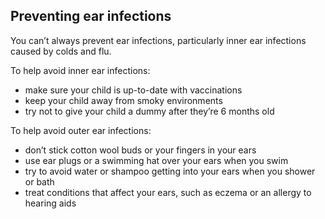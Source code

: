 ## Preventing ear infections

You can’t always prevent ear infections, particularly inner ear infections
caused by colds and flu.

To help avoid inner ear infections:

- make sure your child is up-to-date with vaccinations
- keep your child away from smoky environments
- try not to give your child a dummy after they’re 6 months old

To help avoid outer ear infections:

- don’t stick cotton wool buds or your fingers in your ears
- use ear plugs or a swimming hat over your ears when you swim
- try to avoid water or shampoo getting into your ears when you shower or bath
- treat conditions that affect your ears, such as eczema or an allergy to hearing aids
